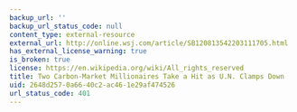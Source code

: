 ```yaml
---
backup_url: ''
backup_url_status_code: null
content_type: external-resource
external_url: http://online.wsj.com/article/SB120813542203111705.html
has_external_license_warning: true
is_broken: true
license: https://en.wikipedia.org/wiki/All_rights_reserved
title: Two Carbon-Market Millionaires Take a Hit as U.N. Clamps Down
uid: 2648d257-0a66-40c2-ac46-1e29af474526
url_status_code: 401
---
```

